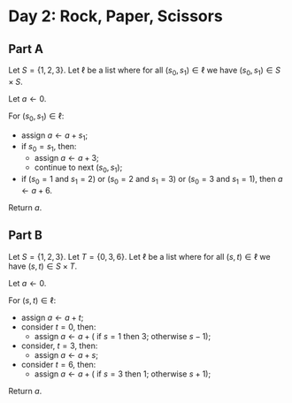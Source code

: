 <!-- day01.md -->

# Day 2: Rock, Paper, Scissors

## Part A

Let $S=\{1,2,3\}$. Let $\ell$ be a list where for all $(s_0,s_1)\in\ell$ we
have $(s_0,s_1)\in S\times S$.

Let $a\leftarrow 0$.

For $(s_0,s_1)\in\ell$:

* assign $a\leftarrow a+s_1$;
* if $s_0=s_1$, then:
  * assign $a\leftarrow a+3$;
  * continue to next $(s_0,s_1)$;
* if ($s_0=1$ and $s_1=2$) or ($s_0=2$ and $s_1=3$) or ($s_0=3$ and $s_1=1$), then $a\leftarrow a+6$.

Return $a$.

## Part B

Let $S=\{1,2,3\}$. Let $T=\{0,3,6\}$. Let $\ell$ be a list where for all
$(s,t)\in\ell$ we have $(s,t)\in S\times T$.

Let $a\leftarrow 0$.

For $(s,t)\in\ell$:

* assign $a\leftarrow a+t$;
* consider $t=0$, then:
  * assign $a\leftarrow a+(\text{ if }s=1\text{ then }3\text{; otherwise }s-1)$;
* consider, $t=3$, then:
  * assign $a\leftarrow a+s$;
* consider $t=6$, then:
  * assign $a\leftarrow a+(\text{ if }s=3\text{ then }1\text{; otherwise }s+1)$;
  
Return $a$.

